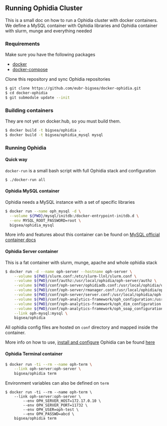 Running Ophidia Cluster
----------------------
This is a small doc on how to run a Ophidia cluster with docker containers.
We define a MySQL container with Ophidia libraries and Ophidia container with
slurm, munge and everything needed

### Requirements
Make sure you have the following packages
* [docker](https://docs.docker.com/ "docker")
* [docker-compose](https://docs.docker.com/compose/overview/ "docker-compose")

Clone this repository and sync Ophidia repositories
```bash
$ git clone https://github.com/eubr-bigsea/docker-ophidia.git
$ cd docker-ophidia
$ git submodule update --init
```

### Building containers
They are not yet on docker.hub, so you must build them.

```bash
$ docker build -t bigsea/ophidia .
$ docker build -t bigsea/ophidia_mysql mysql
```

### Running Ophidia

#### Quick way
`docker-run` is a small bash script with full Ophidia stack and configuration
```bash
$ ./docker-run all
```

#### Ophidia MySQL container
Ophidia needs a MySQL instance with a set of specific libraries
```bash
$ docker run --name oph_mysql -d \
  --volume ${PWD}/mysql/initdb:/docker-entrypoint-initdb.d \
  --env MYSQL_ROOT_PASSWORD=root \
  bigsea/ophidia_mysql
```
More info and features about this container can be found on [MySQL official
container docs](https://hub.docker.com/_/mysql/)

#### Ophidia Server container
This is a fat container with slurm, munge, apache and whole ophidia stack
```bash
$ docker run -d --name oph-server --hostname oph-server \
    --volume ${PWD}/slurm.conf:/etc/slurm-llnl/slurm.conf \
    --volume ${PWD}/conf/authz:/usr/local/ophidia/oph-server/authz \
    --volume ${PWD}/conf/oph-server/ophidiadb.conf:/usr/local/ophidia/oph-server/etc/ophidiadb.conf \
    --volume ${PWD}/conf/oph-server/rmanager.conf:/usr/local/ophidia/oph-server/etc/rmanager.conf \
    --volume ${PWD}/conf/oph-server/server.conf:/usr/local/ophidia/oph-server/etc/server.conf \
    --volume ${PWD}/conf/oph-analytics-framework/oph_configuration:/usr/local/ophidia/oph-cluster/oph-analytics-framework/etc/oph_configuration \
    --volume ${PWD}/conf/oph-analytics-framework/oph_dim_configuration:/usr/local/ophidia/oph-cluster/oph-analytics-framework/etc/oph_dim_configuration \
    --volume ${PWD}/conf/oph-analytics-framework/oph_soap_configuration:/usr/local/ophidia/oph-cluster/oph-analytics-framework/etc/oph_soap_configuration \
    --link oph-mysql:mysql \
    bigsea/ophidia
```
All ophidia config files are hosted on `conf` directory and mapped inside the container.

More info on how to use, [install and configure](http://ophidia.cmcc.it/documentation/admin/configure/index.html) Ophidia can be found [here](http://ophidia.cmcc.it/documentation/)

#### Ophidia Terminal container
```bash
$ docker run -ti --rm --name oph-term \
    --link oph-server:oph-server \
    bigsea/ophidia term
```
Environment variables can also be defined on `term`
```
$ docker run -ti --rm --name oph-term \
    --link oph-server:oph-server \
		--env OPH_SERVER_HOST=172.17.0.10 \
		--env OPH_SERVER_PORT=11732 \
		--env OPH_USER=oph-test \
		--env OPH_PASSWD=abcd \
    bigsea/ophidia term
```
